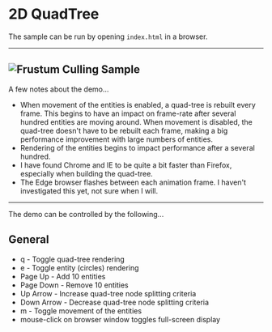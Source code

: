 # 2D QuadTree
The sample can be run by opening `index.html` in a browser.

---
![Frustum Culling Sample](https://github.com/ProfPorkins/GameTech/blob/master/JavaScript/QuadTree/QuadTree.png "")
---

A few notes about the demo...

* When movement of the entities is enabled, a quad-tree is rebuilt every frame.  This begins to have an impact on frame-rate after several hundred entities are moving around.  When movement is disabled, the quad-tree doesn't have to be rebuilt each frame, making a big performance improvement with large numbers of entities.
* Rendering of the entities begins to impact performance after a several hundred.
* I have found Chrome and IE to be quite a bit faster than Firefox, especially when building the quad-tree.
* The Edge browser flashes between each animation frame.  I haven't investigated this yet, not sure when I will.

----

The demo can be controlled by the following...

## General
* q - Toggle quad-tree rendering
* e - Toggle entity (circles) rendering
* Page Up - Add 10 entities
* Page Down - Remove 10 entities
* Up Arrow - Increase quad-tree node splitting criteria
* Down Arrow - Decrease quad-tree node splitting criteria
* m - Toggle movement of the entities
* mouse-click on browser window toggles full-screen display
